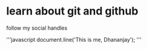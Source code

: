 # learn about git and github

follow my social handles

'''javascript
document.line('This is me, Dhananjay');
'''
